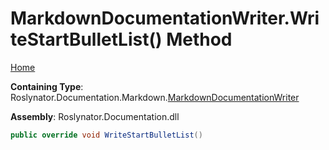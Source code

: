 <a name="_top"></a>

# MarkdownDocumentationWriter\.WriteStartBulletList\(\) Method

[Home](../../../../../README.md#_top)

**Containing Type**: Roslynator\.Documentation\.Markdown\.[MarkdownDocumentationWriter](../README.md#_top)

**Assembly**: Roslynator\.Documentation\.dll

```csharp
public override void WriteStartBulletList()
```

